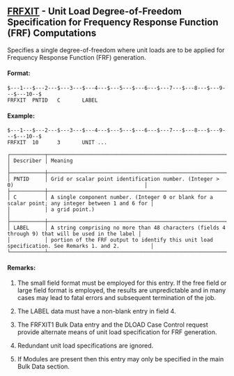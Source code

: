 ## [FRFXIT](https://help.hexagonmi.com/bundle/MSC_Nastran_2022.4/page/Nastran_Combined_Book/qrg/bulkfgil/TOC.FRFXIT.xhtml) - Unit Load Degree-of-Freedom Specification for Frequency Response Function (FRF) Computations

Specifies a single degree-of-freedom where unit loads are to be applied for Frequency Response Function (FRF) generation.

#### Format:

```nastran
$---1---$---2---$---3---$---4---$---5---$---6---$---7---$---8---$---9---$---10--$
FRFXIT  PNTID   C       LABEL                                                   
```
#### Example:

```nastran
$---1---$---2---$---3---$---4---$---5---$---6---$---7---$---8---$---9---$---10--$
FRFXIT  10      3       UNIT ...                                
```
```text
┌───────────┬────────────────────────────────────────────────────────────────────────────────────────────────────┐
│ Describer │ Meaning                                                                                            │
├───────────┼────────────────────────────────────────────────────────────────────────────────────────────────────┤
│ PNTID     │ Grid or scalar point identification number. (Integer > 0)                                          │
├───────────┼────────────────────────────────────────────────────────────────────────────────────────────────────┤
│ C         │ A single component number. (Integer 0 or blank for a scalar point; any integer between 1 and 6 for │
│           │ a grid point.)                                                                                     │
├───────────┼────────────────────────────────────────────────────────────────────────────────────────────────────┤
│ LABEL     │ A string comprising no more than 48 characters (fields 4 through 9) that will be used in the label │
│           │ portion of the FRF output to identify this unit load specification. See Remarks 1. and 2.          │
└───────────┴────────────────────────────────────────────────────────────────────────────────────────────────────┘
```
#### Remarks:

1. The small field format must be employed for this entry. If the free field or large field format is employed, the results are unpredictable and in many cases may lead to fatal errors and subsequent termination of the job.

2. The LABEL data must have a non-blank entry in field 4.

3. The FRFXIT1 Bulk Data entry and the DLOAD Case Control request provide alternate means of unit load specification for FRF generation.

4. Redundant unit load specifications are ignored.

5. If Modules are present then this entry may only be specified in the main Bulk Data section.


